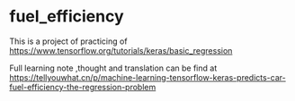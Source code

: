 # fuel_efficiency

This is a project of practicing of <https://www.tensorflow.org/tutorials/keras/basic_regression>

Full learning note ,thought and translation can be find at <https://tellyouwhat.cn/p/machine-learning-tensorflow-keras-predicts-car-fuel-efficiency-the-regression-problem> 